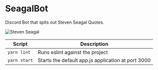 # SeagalBot
Discord Bot that spits out Steven Seagal Quotes.

![Steven Seagal](https://en.wikipedia.org/wiki/Steven_Seagal#/media/File:Steven_Seagal_November_2016.jpg)

| Script       | Description
| ------------ | -----------
| `yarn lint`  | Runs eslint against the project
| `yarn start` | Starts the default app.js application at port 3000
